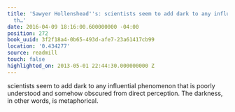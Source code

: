 ```yaml
---
title: 'Sawyer Hollenshead''s: scientists seem to add dark to any influential phenomenon
  th…'
date: 2016-04-09 18:16:00.600000000 -04:00
position: 272
book_uuid: 3f2f18a4-0b65-493d-afe7-23a61417cb99
location: '0.434277'
source: readmill
touch: false
highlighted_on: 2013-05-01 22:44:30.000000000 Z
---
```


scientists seem to add dark to any influential phenomenon that is poorly understood and somehow obscured from direct perception. The darkness, in other words, is metaphorical.